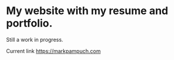 # My website with my resume and portfolio. 
Still a work in progress.

Current link 
https://markpampuch.com
